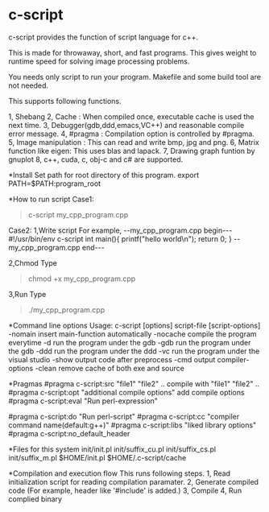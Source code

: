 c-script
========

c-script provides the function of script language for c++.

This is made for throwaway, short, and fast programs.
This gives weight to runtime speed for solving image processing problems.

You needs only script to run your program.
Makefile and some build tool are not needed.

This supports following functions.

1, Shebang
2, Cache    : When compiled once, executable cache is used the next time.
3, Debugger(gdb,ddd,emacs,VC++) and reasonable compile error message.
4, #pragma  : Compilation option is controlled by #pragma.
5, Image manipulation : This can read and write bmp, jpg and png.
6, Matrix function like eigen: This uses blas and lapack.
7, Drawing graph funtion by gnuplot
8, c++, cuda, c, obj-c and c# are supported.

*Install
Set path for root directory of this program.
export PATH=$PATH:program_root

*How to run script
Case1:
>c-script my_cpp_program.cpp

Case2:
1,Write script
For example,
--my_cpp_program.cpp begin---
#!/usr/bin/env c-script
int
main(){
printf("hello world\n");
return 0;
}
--my_cpp_program.cpp end---

2,Chmod
Type
>chmod +x my_cpp_program.cpp

3,Run
Type
>./my_cpp_program.cpp

*Command line options
Usage: c-script [options] script-file [script-options]
 -nomain  insert main-function automatically
 -nocache compile the program everytime
 -d       run the program under the gdb
 -gdb     run the program under the gdb
 -ddd     run the program under the ddd
 -vc      run the program under the visual studio
 -show    output code after preprocess
 -cmd     output compiler-options
 -clean   remove cache of both exe and source

*Pragmas
#pragma c-script:src  "file1" "file2" ..
 compile with "file1" "file2" ..
#pragma c-script:opt  "additional compile options"
 add compile options 
#pragma c-script:eval "Run perl-expression"
 
#pragma c-script:do   "Run perl-script"
#pragma c-script:cc   "compiler command name(default:g++)"
#pragma c-script:libs "liked library options"
#pragma c-script:no_default_header


*Files for this system
init/init.pl
init/suffix_cu.pl
init/suffix_cs.pl
init/suffix_m.pl
$HOME/init.pl
$HOME/.c-script/cache

*Compilation and execution flow
This runs following steps.
1, Read initialization script for reading compilation paramater.
2, Generate compiled code (For example, header like '#include' is added.)
3, Compile 
4, Run complied binary
